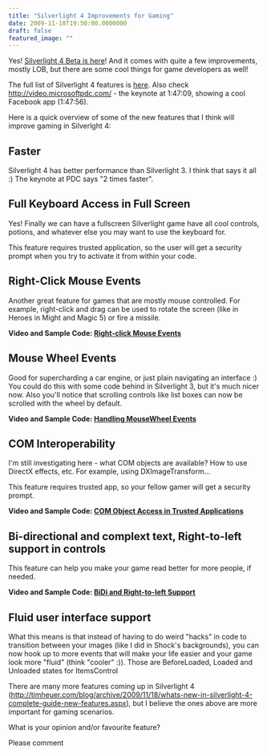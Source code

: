 ```yaml
---
title: "Silverlight 4 Improvements for Gaming"
date: 2009-11-18T19:50:00.0000000
draft: false
featured_image: ""
---
```


<p>Yes! <a href="http://silverlight.net/getstarted/silverlight-4-beta/">Silverlight 4 Beta is here</a>! And it comes with quite a few improvements, mostly LOB, but there are some cool things for game&nbsp;developers as well!</p>
<p>The full list of Silverlight 4 features is <a href="http://timheuer.com/blog/archive/2009/11/18/whats-new-in-silverlight-4-complete-guide-new-features.aspx">here</a>. Also check <a href="http://video.microsoftpdc.com/">http://video.microsoftpdc.com/</a> - the keynote at 1:47:09, showing a cool Facebook app (1:47:56).</p>
<p>Here is a quick overview of some of the new features that I think will improve gaming in Silverlght 4:</p>
<h2>Faster</h2>
<p>Silverlight 4 has better performance than Silverlight 3. I think that says it all :) The keynote at PDC says "2 times faster".</p>
<h2>Full Keyboard Access in Full Screen</h2>
<p>Yes! Finally we can have a fullscreen Silverlight game have all cool controls, potions, and whatever else you may want to use the keyboard for.</p>
<p>This feature requires trusted application, so the user will get a security prompt when you try to activate it from within your code.</p>
<h2>Right-Click Mouse Events</h2>
<p>Another great feature for games that are mostly mouse controlled. For example, right-click and drag can be used to rotate the screen (like in Heroes in Might and Magic 5) or fire a missile.</p>
<p><strong>Video and Sample Code: </strong><a href="http://www.silverlight.net/learn/videos/Silverlight-4-Beta-Videos/Right-Click-Mouse-Events"><strong>Right-click Mouse Events</strong></a></p>
<h2>Mouse Wheel Events</h2>
<p>Good for supercharding a car engine, or just plain navigating an interface :) You could do this with some code behind in Silverlight 3, but it's much nicer now. Also you'll notice that scrolling controls like list boxes can now be scrolled with the wheel by default.</p>
<p><strong>Video and Sample Code: </strong><a href="http://www.silverlight.net/learn/videos/Silverlight-4-Beta-Videos/MouseWheel-API"><strong>Handling MouseWheel Events</strong></a></p>
<h2>COM Interoperability</h2>
<p>I'm still investigating here - what COM objects are available? How to use DirectX effects, etc. For example, using DXImageTransform...</p>
<p>This feature requires trusted app, so your fellow gamer will get a security prompt.</p>
<p><strong>Video and Sample Code: </strong><a href="http://www.silverlight.net/learn/videos/Silverlight-4-Beta-Videos/COM-Object-Access-Trusted-Applications"><strong>COM Object Access in Trusted Applications</strong></a></p>
<h2>Bi-directional and complext text, Right-to-left support in controls</h2>
<p>This feature can help you make your game read better for more people, if needed.</p>
<p><strong>Video and Sample Code: </strong><a href="http://www.silverlight.net/learn/videos/Silverlight-4-Beta-Videos/BiDi-Right-to-Left"><strong>BiDi and Right-to-left Support</strong></a></p>
<h2>Fluid user interface support</h2>
<p>What this means is that instead of having to do weird "hacks" in code to transition between your images (like I did in Shock's backgrounds), you can now hook up to more events that will make your life easier and your game look more "fluid" (think "cooler" :)). Those are BeforeLoaded, Loaded and Unloaded states for ItemsControl</p>
<p>There are many more features coming up in Silverlight 4 (<a href="http://timheuer.com/blog/archive/2009/11/18/whats-new-in-silverlight-4-complete-guide-new-features.aspx">http://timheuer.com/blog/archive/2009/11/18/whats-new-in-silverlight-4-complete-guide-new-features.aspx</a>), but I believe the ones above are more important for gaming scenarios.</p>
<p>What is your opinion and/or favourite feature?</p>
<p>Please comment</p>
<p>&nbsp;</p>